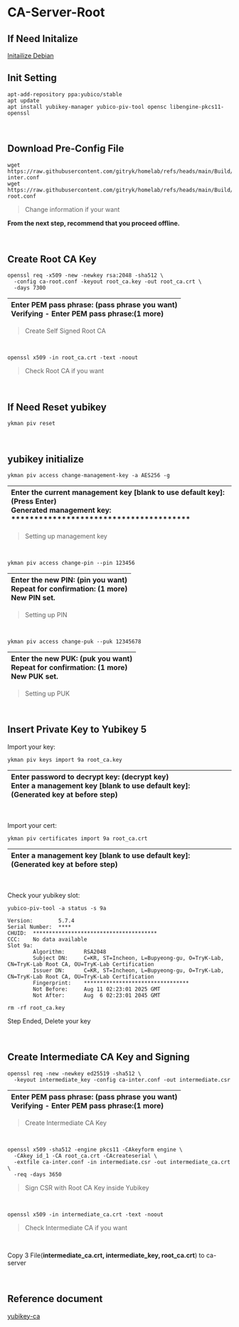 # CA-Server-Root
## If Need Initalize
[Initailize Debian](https://github.com/gitryk/homelab/blob/main/Build/Initialize/Debian.md)

## Init Setting

```
apt-add-repository ppa:yubico/stable
apt update
apt install yubikey-manager yubico-piv-tool opensc libengine-pkcs11-openssl
```

&nbsp;

## Download Pre-Config File
```
wget https://raw.githubusercontent.com/gitryk/homelab/refs/heads/main/Build/acme/ca-inter.conf
wget https://raw.githubusercontent.com/gitryk/homelab/refs/heads/main/Build/acme/ca-root.conf
```

> Change information if your want

**From the next step, recommend that you proceed offline.**

&nbsp;

## Create Root CA Key

```
openssl req -x509 -new -newkey rsa:2048 -sha512 \
  -config ca-root.conf -keyout root_ca.key -out root_ca.crt \
  -days 7300
```
|Enter PEM pass phrase: (pass phrase you want)<br>Verifying - Enter PEM pass phrase:(1 more)|
|:---|

> Create Self Signed Root CA

&nbsp;

```
openssl x509 -in root_ca.crt -text -noout
```
> Check Root CA if you want

&nbsp;

## If Need Reset yubikey

```
ykman piv reset
```

&nbsp;

## yubikey initialize

```
ykman piv access change-management-key -a AES256 -g
```
|Enter the current management key [blank to use default key]: (Press Enter)<br> Generated management key: ***************************************|
|:---|

> Setting up management key

&nbsp;

```
ykman piv access change-pin --pin 123456
```
|Enter the new PIN: (pin you want)<br>Repeat for confirmation: (1 more)<br>New PIN set.|
|:---|

> Setting up PIN

&nbsp;

```
ykman piv access change-puk --puk 12345678
```
|Enter the new PUK: (puk you want)<br>Repeat for confirmation: (1 more)<br>New PUK set.|
|:---|

> Setting up PUK

&nbsp;


## Insert Private Key to Yubikey 5

Import your key:

```
ykman piv keys import 9a root_ca.key
```
|Enter password to decrypt key: (decrypt key)<br>Enter a management key [blank to use default key]: (Generated key at before step)|
|:---|

&nbsp;

Import your cert:

```
ykman piv certificates import 9a root_ca.crt
```
|Enter a management key [blank to use default key]: (Generated key at before step)|
|:---|

&nbsp;

Check your yubikey slot:

```
yubico-piv-tool -a status -s 9a
```

```
Version:        5.7.4
Serial Number:  ****
CHUID:  ***************************************
CCC:    No data available
Slot 9a:
        Algorithm:      RSA2048
        Subject DN:     C=KR, ST=Incheon, L=Bupyeong-gu, O=TryK-Lab, CN=TryK-Lab Root CA, OU=TryK-Lab Certification
        Issuer DN:      C=KR, ST=Incheon, L=Bupyeong-gu, O=TryK-Lab, CN=TryK-Lab Root CA, OU=TryK-Lab Certification
        Fingerprint:    *********************************
        Not Before:     Aug 11 02:23:01 2025 GMT
        Not After:      Aug  6 02:23:01 2045 GMT
```

```
rm -rf root_ca.key
```

Step Ended, Delete your key

&nbsp;

## Create Intermediate CA Key and Signing

```
openssl req -new -newkey ed25519 -sha512 \
  -keyout intermediate_key -config ca-inter.conf -out intermediate.csr
```
|Enter PEM pass phrase: (pass phrase you want)<br>Verifying - Enter PEM pass phrase:(1 more)|
|:---|
> Create Intermediate CA Key

&nbsp;

```
openssl x509 -sha512 -engine pkcs11 -CAkeyform engine \
  -CAkey id_1 -CA root_ca.crt -CAcreateserial \
  -extfile ca-inter.conf -in intermediate.csr -out intermediate_ca.crt \
  -req -days 3650
```
> Sign CSR with Root CA Key inside Yubikey

&nbsp;

```
openssl x509 -in intermediate_ca.crt -text -noout
```
> Check Intermediate CA if you want

&nbsp;

Copy 3 File(**intermediate_ca.crt, intermediate_key, root_ca.crt**) to ca-server

&nbsp;
## Reference document
[yubikey-ca](https://github.com/samngms/yubikey-ca)

